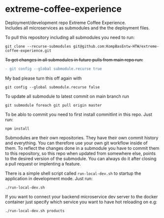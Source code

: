 # extreme-coffee-experience
Deployment/development repo Extreme Coffee Experience.  
Includes all microservices as submodules and the the deployment files.  

To pull this repository including all submodules you need to run:

```console
git clone --recurse-submodules git@github.com:KompBasEntw-HTW/extreme-coffee-experience.git
```

~~To get changes in all submodules in future pulls from main repo run:~~ 
```diff
- git config --global submodule.recurse true
```

My bad please turn this off again with
```console
git config --global submodule.recurse false
```

To update all submodule to latest commit on main branch run 
```console
git submodule foreach git pull origin master
```

To be ablo to commit you need to first install commitlint in this repo. Just run:
```console
npm install
```

Submodules are their own repositories. They have their own commit history and everything. You can therefore use your own git workflow inside of them.
To reflect the changes done in a submodule you have to commit them to this repository, so this repo when updated from somewhere else, points to the desired version of the submodule. You can always do it after closing a pull request or implenting a feature. 

There is a simple shell script called `run-local-dev.sh` to startup the application in development mode.
Just run:
```console
./run-local-dev.sh
```

If you want to connect your backend microservice dev server to the docker container just specify which service you want to have hot reloading on e.g:
```console
./run-local-dev.sh products
```


<!---
To start up application in production mode run:  
```console
docker compose -f docker-compose.yaml up --build -d
```

Services will build and run but hot module reloading is not possible.  

To develop application locally with all services running and hot module reloading enabled run:  
```console
docker compose -f docker-compose.yaml -f docker-compose.dev.yaml up -d
```

If you add any new dependencies you need to add the `--build` flag.


-->
